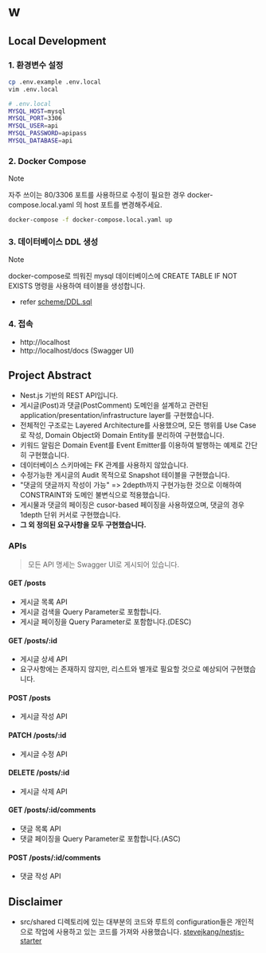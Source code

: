 # w

## Local Development
### 1. 환경변수 설정
```bash
cp .env.example .env.local
vim .env.local

# .env.local
MYSQL_HOST=mysql
MYSQL_PORT=3306
MYSQL_USER=api
MYSQL_PASSWORD=apipass
MYSQL_DATABASE=api
```

### 2. Docker Compose
> [!NOTE]
> 자주 쓰이는 80/3306 포트를 사용하므로 수정이 필요한 경우 docker-compose.local.yaml 의 host 포트를 변경해주세요.
```bash
docker-compose -f docker-compose.local.yaml up
```

### 3. 데이터베이스 DDL 생성
> [!NOTE]
> docker-compose로 띄워진 mysql 데이터베이스에 CREATE TABLE IF NOT EXISTS 명령을 사용하여 테이블을 생성합니다.
- refer [scheme/DDL.sql](scheme/DDL.sql)

### 4. 접속
- http://localhost
- http://localhost/docs (Swagger UI)

## Project Abstract
- Nest.js 기반의 REST API입니다.
- 게시글(Post)과 댓글(PostComment) 도메인을 설계하고 관련된 application/presentation/infrastructure layer를 구현했습니다.
- 전체적인 구조로는 Layered Architecture를 사용했으며, 모든 행위를 Use Case로 작성, Domain Object와 Domain Entity를 분리하여 구현했습니다.
- 키워드 알림은 Domain Event를 Event Emitter를 이용하여 발행하는 예제로 간단히 구현했습니다.
- 데이터베이스 스키마에는 FK 관계를 사용하지 않았습니다.
- 수정가능한 게시글의 Audit 목적으로 Snapshot 테이블을 구현했습니다.
- "댓글의 댓글까지 작성이 가능" => 2depth까지 구현가능한 것으로 이해하여 CONSTRAINT와 도메인 불변식으로 적용했습니다.
- 게시물과 댓글의 페이징은 cusor-based 페이징을 사용하였으며, 댓글의 경우 1depth 단위 커서로 구현했습니다.
- **그 외 정의된 요구사항을 모두 구현했습니다.**

### APIs
> 모든 API 명세는 Swagger UI로 게시되어 있습니다.
#### GET /posts
- 게시글 목록 API
- 게시글 검색을 Query Parameter로 포함합니다.
- 게시글 페이징을 Query Parameter로 포함합니다.(DESC)

#### GET /posts/:id
- 게시글 상세 API
- 요구사항에는 존재하지 않지만, 리스트와 별개로 필요할 것으로 예상되어 구현했습니다.

#### POST /posts
- 게시글 작성 API

#### PATCH /posts/:id
- 게시글 수정 API

#### DELETE /posts/:id
- 게시글 삭제 API

#### GET /posts/:id/comments
- 댓글 목록 API
- 댓글 페이징을 Query Parameter로 포함합니다.(ASC)

#### POST /posts/:id/comments
- 댓글 작성 API

## Disclaimer
- src/shared 디렉토리에 있는 대부분의 코드와 루트의 configuration들은 개인적으로 작업에 사용하고 있는 코드를 가져와 사용했습니다. [stevejkang/nestjs-starter](https://github.com/stevejkang/nestjs-starter)
